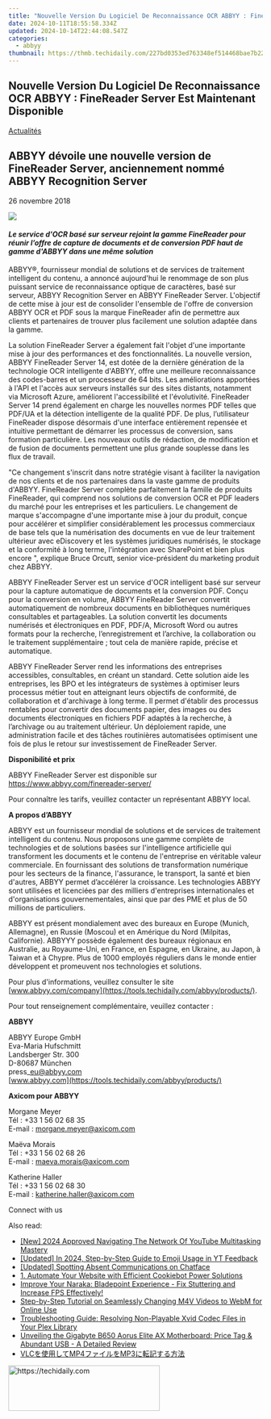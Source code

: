 ```yaml
---
title: "Nouvelle Version Du Logiciel De Reconnaissance OCR ABBYY : FineReader Server Est Maintenant Disponible"
date: 2024-10-11T18:55:58.334Z
updated: 2024-10-14T22:44:08.547Z
categories:
  - abbyy
thumbnail: https://thmb.techidaily.com/227bd0353ed763348ef514468bae7b22e2b22e0109d88910437782328b50ad10.jpg
---
```


## Nouvelle Version Du Logiciel De Reconnaissance OCR ABBYY : FineReader Server Est Maintenant Disponible

[Actualités](https://tools.techidaily.com/abbyy/products/)

## ABBYY dévoile une nouvelle version de FineReader Server, anciennement nommé ABBYY Recognition Server

26 novembre 2018

![](https://content.abbyy.com/-/media/project/abbyy/abbyy/branchtemplates/shutterstock_1272462163_1296-x-729.jpg?h=729&iar=0&w=1296)

#### _Le service d'OCR basé sur serveur rejoint la gamme FineReader pour réunir l’offre de capture de documents et de conversion PDF haut de gamme d'ABBYY dans une même solution_

ABBYY®, fournisseur mondial de solutions et de services de traitement intelligent du contenu, a annoncé aujourd'hui le renommage de son plus puissant service de reconnaissance optique de caractères, basé sur serveur, ABBYY Recognition Server en ABBYY FineReader Server. L'objectif de cette mise à jour est de consolider l'ensemble de l'offre de conversion ABBYY OCR et PDF sous la marque FineReader afin de permettre aux clients et partenaires de trouver plus facilement une solution adaptée dans la gamme.

La solution FineReader Server a également fait l'objet d'une importante mise à jour des performances et des fonctionnalités. La nouvelle version, ABBYY FineReader Server 14, est dotée de la dernière génération de la technologie OCR intelligente d'ABBYY, offre une meilleure reconnaissance des codes-barres et un processeur de 64 bits. Les améliorations apportées à l'API et l'accès aux serveurs installés sur des sites distants, notamment via Microsoft Azure, améliorent l'accessibilité et l'évolutivité. FineReader Server 14 prend également en charge les nouvelles normes PDF telles que PDF/UA et la détection intelligente de la qualité PDF. De plus, l’utilisateur FineReader dispose désormais d'une interface entièrement repensée et intuitive permettant de démarrer les processus de conversion, sans formation particulière. Les nouveaux outils de rédaction, de modification et de fusion de documents permettent une plus grande souplesse dans les flux de travail.

"Ce changement s'inscrit dans notre stratégie visant à faciliter la navigation de nos clients et de nos partenaires dans la vaste gamme de produits d'ABBYY. FineReader Server complète parfaitement la famille de produits FineReader, qui comprend nos solutions de conversion OCR et PDF leaders du marché pour les entreprises et les particuliers. Le changement de marque s'accompagne d'une importante mise à jour du produit, conçue pour accélérer et simplifier considérablement les processus commerciaux de base tels que la numérisation des documents en vue de leur traitement ultérieur avec eDiscovery et les systèmes juridiques numérisés, le stockage et la conformité à long terme, l'intégration avec SharePoint et bien plus encore ", explique Bruce Orcutt, senior vice-président du marketing produit chez ABBYY.

ABBYY FineReader Server est un service d'OCR intelligent basé sur serveur pour la capture automatique de documents et la conversion PDF. Conçu pour la conversion en volume, ABBYY FineReader Server convertit automatiquement de nombreux documents en bibliothèques numériques consultables et partageables. La solution convertit les documents numérisés et électroniques en PDF, PDF/A, Microsoft Word ou autres formats pour la recherche, l’enregistrement et l’archive, la collaboration ou le traitement supplémentaire ; tout cela de manière rapide, précise et automatique.

ABBYY FineReader Server rend les informations des entreprises accessibles, consultables, en créant un standard. Cette solution aide les entreprises, les BPO et les intégrateurs de systèmes à optimiser leurs processus métier tout en atteignant leurs objectifs de conformité, de collaboration et d'archivage à long terme. Il permet d'établir des processus rentables pour convertir des documents papier, des images ou des documents électroniques en fichiers PDF adaptés à la recherche, à l’archivage ou au traitement ultérieur. Un déploiement rapide, une administration facile et des tâches routinières automatisées optimisent une fois de plus le retour sur investissement de FineReader Server.

  
**Disponibilité et prix**

ABBYY FineReader Server est disponible sur <https://www.abbyy.com/finereader-server/>

Pour connaître les tarifs, veuillez contacter un représentant ABBYY local.

**A propos d’ABBYY**

ABBYY est un fournisseur mondial de solutions et de services de traitement intelligent du contenu. Nous proposons une gamme complète de technologies et de solutions basées sur l'intelligence artificielle qui transforment les documents et le contenu de l'entreprise en véritable valeur commerciale. En fournissant des solutions de transformation numérique pour les secteurs de la finance, l'assurance, le transport, la santé et bien d'autres, ABBYY permet d’accélérer la croissance. Les technologies ABBYY sont utilisées et licenciées par des milliers d'entreprises internationales et d'organisations gouvernementales, ainsi que par des PME et plus de 50 millions de particuliers.

ABBYY est présent mondialement avec des bureaux en Europe (Munich, Allemagne), en Russie (Moscou) et en Amérique du Nord (Milpitas, Californie). ABBYYY possède également des bureaux régionaux en Australie, au Royaume-Uni, en France, en Espagne, en Ukraine, au Japon, à Taiwan et à Chypre. Plus de 1000 employés réguliers dans le monde entier développent et promeuvent nos technologies et solutions.

Pour plus d'informations, veuillez consulter le site [www.abbyy.com/company](https://tools.techidaily.com/abbyy/products/).

Pour tout renseignement complémentaire, veuillez contacter :

**ABBYY**

ABBYY Europe GmbH  
Eva-Maria Hufschmitt  
Landsberger Str. 300  
D-80687 München  
press\_eu@abbyy.com  
[www.abbyy.com](https://tools.techidaily.com/abbyy/products/)

**Axicom pour ABBYY**

Morgane Meyer  
Tél : +33 1 56 02 68 35  
E-mail : [morgane.meyer@axicom.com](https://tools.techidaily.com/abbyy/products/)

Maëva Morais  
Tél : +33 1 56 02 68 26  
E-mail : [maeva.morais@axicom.com](https://tools.techidaily.com/abbyy/products/)

Katherine Haller  
Tél : +33 1 56 02 68 30  
E-mail : [katherine.haller@axicom.com](https://tools.techidaily.com/abbyy/products/)

  
Connect with us

<ins class="adsbygoogle"
     style="display:block"
     data-ad-format="autorelaxed"
     data-ad-client="ca-pub-7571918770474297"
     data-ad-slot="1223367746"></ins>

<ins class="adsbygoogle"
     style="display:block"
     data-ad-client="ca-pub-7571918770474297"
     data-ad-slot="8358498916"
     data-ad-format="auto"
     data-full-width-responsive="true"></ins>

<span class="atpl-alsoreadstyle">Also read:</span>
<div><ul>
<li><a href="https://youtube-sure.techidaily.com/024-approved-navigating-the-network-of-youtube-multitasking-mastery/"><u>[New] 2024 Approved Navigating The Network Of YouTube Multitasking Mastery</u></a></li>
<li><a href="https://youtube-data.techidaily.com/ed-in-2024-step-by-step-guide-to-emoji-usage-in-yt-feedback/"><u>[Updated] In 2024, Step-by-Step Guide to Emoji Usage in YT Feedback</u></a></li>
<li><a href="https://snapchat-videos.techidaily.com/updated-spotting-absent-communications-on-chatface/"><u>[Updated] Spotting Absent Communications on Chatface</u></a></li>
<li><a href="https://solve-hot.techidaily.com/1-automate-your-website-with-efficient-cookiebot-power-solutions/"><u>1. Automate Your Website with Efficient Cookiebot Power Solutions</u></a></li>
<li><a href="https://win-able.techidaily.com/improve-your-naraka-bladepoint-experience-fix-stuttering-and-increase-fps-effectively/"><u>Improve Your Naraka: Bladepoint Experience - Fix Stuttering and Increase FPS Effectively!</u></a></li>
<li><a href="https://solve-hot.techidaily.com/step-by-step-tutorial-on-seamlessly-changing-m4v-videos-to-webm-for-online-use/"><u>Step-by-Step Tutorial on Seamlessly Changing M4V Videos to WebM for Online Use</u></a></li>
<li><a href="https://solve-hot.techidaily.com/troubleshooting-guide-resolving-non-playable-xvid-codec-files-in-your-plex-library/"><u>Troubleshooting Guide: Resolving Non-Playable Xvid Codec Files in Your Plex Library</u></a></li>
<li><a href="https://hardware-updates.techidaily.com/unveiling-the-gigabyte-b650-aorus-elite-ax-motherboard-price-tag-and-abundant-usb-a-detailed-review/"><u>Unveiling the Gigabyte B650 Aorus Elite AX Motherboard: Price Tag & Abundant USB - A Detailed Review</u></a></li>
<li><a href="https://solve-hot.techidaily.com/vlcmp4mp3/"><u>VLCを使用してMP4ファイルをMP3に転記する方法</u></a></li>
</ul></div>

<!-- affiliate ads begin -->
<a href="https://aligracehair.sjv.io/c/5597632/2135399/19272" target="_top" id="2135399">
  <img src="//a.impactradius-go.com/display-ad/19272-2135399" border="0" alt="https://techidaily.com" width="300" height="90"/>
</a>
<img height="0" width="0" src="https://aligracehair.sjv.io/i/5597632/2135399/19272" style="position:absolute;visibility:hidden;" border="0" />
<!-- affiliate ads end -->

